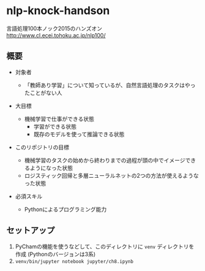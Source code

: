 # nlp-knock-handson
言語処理100本ノック2015のハンズオン http://www.cl.ecei.tohoku.ac.jp/nlp100/

## 概要

* 対象者
  * 「教師あり学習」について知っているが、自然言語処理のタスクはやったことがない人

* 大目標
  * 機械学習で仕事ができる状態
    * 学習ができる状態
    * 既存のモデルを使って推論できる状態

* このリポジトリの目標
  * 機械学習のタスクの始めから終わりまでの過程が頭の中でイメージできるようになった状態
  * ロジスティック回帰と多層ニューラルネットの2つの方法が使えるようなった状態

* 必須スキル
  * Pythonによるプログラミング能力

## セットアップ
1. PyChamの機能を使うなどして、このディレクトリに `venv` ディレクトリを作成 (Pythonのバージョンは3系)
2. `venv/bin/jupyter notebook jupyter/ch8.ipynb`
